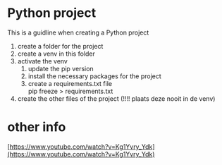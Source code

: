 # Python project
This is a guidline when creating a Python project

1. create a folder for the project
2. create a venv in this folder
3. activate the venv
	1. update the pip version
	2. install the necessary packages for the project
	3. create a requirements.txt file  
	pip freeze > requirements.txt  
3. create the other files of the project (!!!! plaats deze nooit in de venv)


# other info
[https://www.youtube.com/watch?v=Kg1Yvry_Ydk](https://www.youtube.com/watch?v=Kg1Yvry_Ydk)